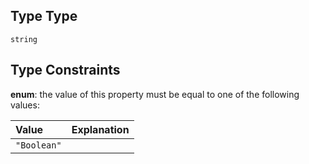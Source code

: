 ## Type Type

`string`

## Type Constraints

**enum**: the value of this property must be equal to one of the following values:

| Value       | Explanation |
| :---------- | :---------- |
| `"Boolean"` |             |
